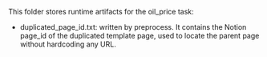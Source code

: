 This folder stores runtime artifacts for the oil_price task:

- duplicated_page_id.txt: written by preprocess. It contains the Notion page_id of the duplicated template page, used to locate the parent page without hardcoding any URL.


